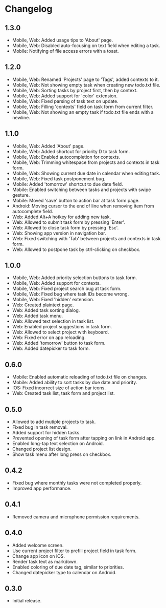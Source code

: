 # Changelog

## 1.3.0

- Mobile, Web: Added usage tips to 'About' page.
- Mobile, Web: Disabled auto-focusing on text field when editing a task.
- Mobile: Notifying of file access errors with a toast.

## 1.2.0

- Mobile, Web: Renamed 'Projects' page to 'Tags', added contexts to it.
- Mobile, Web: Not showing empty task when creating new todo.txt file.
- Mobile, Web: Sorting tasks by project first, then by context.
- Mobile, Web: Added support for 'color' extension.
- Mobile, Web: Fixed parsing of task text on update.
- Mobile, Web: Filling 'contexts' field on task form from current filter.
- Mobile, Web: Not showing an empty task if todo.txt file ends with a newline.

## 1.1.0

- Mobile, Web: Added 'About' page.
- Mobile, Web: Added shortcut for priority D to task form.
- Mobile, Web: Enabled autocompletion for contexts.
- Mobile, Web: Trimming whitespace from projects and contexts in task form.
- Mobile, Web: Showing current due date in calendar when editing task.
- Mobile, Web: Fixed task postponement bug.
- Mobile: Added 'tomorrow' shortcut to due date field.
- Mobile: Enabled switching between tasks and projects with swipe gesture.
- Mobile: Moved 'save' button to action bar at task form page.
- Android: Moving cursor to the end of line when removing item from autocomplete field.
- Web: Added Alt+A hotkey for adding new task.
- Web: Allowed to submit task form by pressing 'Enter'.
- Web: Allowed to close task form by pressing 'Esc'.
- Web: Showing app version in navigation bar.
- Web: Fixed switching with 'Tab' between projects and contexts in task form.
- Web: Allowed to postpone task by ctrl-clicking on checkbox.

## 1.0.0

- Mobile, Web: Added priority selection buttons to task form.
- Mobile, Web: Added support for contexts.
- Mobile, Web: Fixed project search bug at task form.
- Mobile, Web: Fixed bug where task IDs become wrong.
- Mobile, Web: Fixed 'hidden' extension.
- Web: Created plaintext page.
- Web: Added task sorting dialog.
- Web: Added task menu.
- Web: Allowed text selection in task list.
- Web: Enabled project suggestions in task form.
- Web: Allowed to select project with keyboard.
- Web: Fixed error on app reloading.
- Web: Added 'tomorrow' button to task form.
- Web: Added datepicker to task form.

## 0.6.0

- Mobile: Enabled automatic reloading of todo.txt file on changes.
- Mobile: Added ability to sort tasks by due date and priority.
- IOS: Fixed incorrect size of action bar icons.
- Web: Created task list, task form and project list.

## 0.5.0

- Allowed to add mutiple projects to task.
- Fixed bug in task removal.
- Added support for hidden tasks.
- Prevented opening of task form after tapping on link in Android app.
- Enabled long-tap text selection on Android.
- Changed project list design.
- Show task menu after long press on checkbox.

## 0.4.2

- Fixed bug where monthly tasks were not completed properly.
- Improved app performance.

## 0.4.1

- Removed camera and microphone permission requirements.

## 0.4.0

- Added welcome screen.
- Use current project filter to prefill project field in task form.
- Change app icon on iOS.
- Render task text as markdown.
- Enabled coloring of due date tag, similar to priorities.
- Changed datepicker type to calendar on Android.

## 0.3.0

- Initial release.
